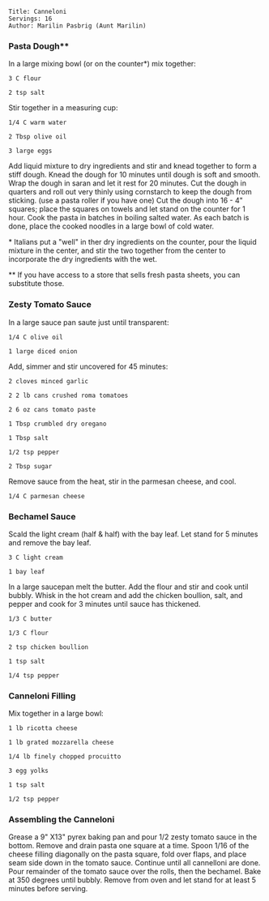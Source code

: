 ~~~ recipe-info
Title: Canneloni
Servings: 16
Author: Marilin Pasbrig (Aunt Marilin)
~~~

### Pasta Dough\**

In a large mixing bowl (or on the counter\*) mix together:

~~~ recipe-ingredients
3 C flour

2 tsp salt
~~~

Stir together in a measuring cup:

~~~ recipe-ingredients
1/4 C warm water

2 Tbsp olive oil

3 large eggs
~~~

Add liquid mixture to dry ingredients and stir and knead together to form a stiff dough. Knead the
dough for 10 minutes until dough is soft and smooth. Wrap the dough in saran and let it rest for 20
minutes. Cut the dough in quarters and roll out very thinly using cornstarch to keep the dough from
sticking. (use a pasta roller if you have one) Cut the dough into 16 - 4" squares; place the squares
on towels and let stand on the counter for 1 hour. Cook the pasta in batches in boiling salted
water. As each batch is done, place the cooked noodles in a large bowl of cold water.

\* Italians put a "well" in ther dry ingredients on the counter, pour the liquid mixture in the
center, and stir the two together from the center to incorporate the dry ingredients with the wet.

\** If you have access to a store that sells fresh pasta sheets, you can substitute those.


### Zesty Tomato Sauce

In a large sauce pan saute just until transparent:

~~~ recipe-ingredients
1/4 C olive oil

1 large diced onion
~~~

Add, simmer and stir uncovered for 45 minutes:

~~~ recipe-ingredients
2 cloves minced garlic

2 2 lb cans crushed roma tomatoes

2 6 oz cans tomato paste

1 Tbsp crumbled dry oregano

1 Tbsp salt

1/2 tsp pepper

2 Tbsp sugar
~~~

Remove sauce from the heat, stir in the parmesan cheese, and cool.

~~~ recipe-ingredients
1/4 C parmesan cheese
~~~


### Bechamel Sauce

Scald the light cream (half & half) with the bay leaf. Let stand for 5 minutes and remove the bay
leaf.

~~~ recipe-ingredients
3 C light cream

1 bay leaf
~~~

In a large saucepan melt the butter. Add the flour and stir and cook until bubbly. Whisk in the hot
cream and add the chicken boullion, salt, and pepper and cook for 3 minutes until sauce has
thickened.

~~~ recipe-ingredients
1/3 C butter

1/3 C flour

2 tsp chicken boullion

1 tsp salt

1/4 tsp pepper
~~~


### Canneloni Filling

Mix together in a large bowl:

~~~ recipe-ingredients
1 lb ricotta cheese

1 lb grated mozzarella cheese

1/4 lb finely chopped procuitto

3 egg yolks

1 tsp salt

1/2 tsp pepper
~~~


### Assembling the Canneloni

Grease a 9" X13" pyrex baking pan and pour 1/2 zesty tomato sauce in the bottom. Remove and drain
pasta one square at a time. Spoon 1/16 of the cheese filling diagonally on the pasta square, fold
over flaps, and place seam side down in the tomato sauce. Continue until all cannelloni are done.
Pour remainder of the tomato sauce over the rolls, then the bechamel. Bake at 350 degrees until
bubbly. Remove from oven and let stand for at least 5 minutes before serving.
